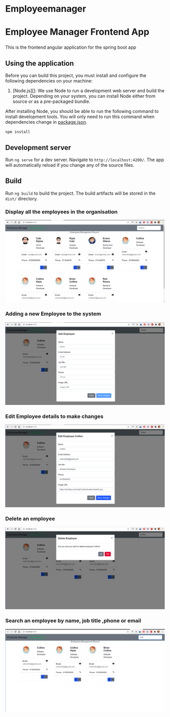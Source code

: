 # Employeemanager

# Employee Manager Frontend App
### 
This is the frontend angular application for the spring boot app 

## Using the application
Before you can build this project, you must install and configure the following dependencies on your machine:

1. [Node.js][]: We use Node to run a development web server and build the project.
   Depending on your system, you can install Node either from source or as a pre-packaged bundle.

After installing Node, you should be able to run the following command to install development tools.
You will only need to run this command when dependencies change in [package.json](package.json).

```
npm install
```
## Development server

Run `ng serve` for a dev server. Navigate to `http://localhost:4200/`. The app will automatically reload if you change any of the source files.


## Build

Run `ng build` to build the project. The build artifacts will be stored in the `dist/` directory.

### Display all the employees in the organisation
<img src="https://github.com/cokikip/employeemanager/blob/main/employees.png" />

### Adding a new Employee to the system
<img src="https://github.com/cokikip/employeemanager/blob/main/addEmployee.png" />

### Edit Employee details to make changes
<img src="https://github.com/cokikip/employeemanager/blob/main/editEmployee.png" />

### Delete an employee
<img src="https://github.com/cokikip/employeemanager/blob/main/deleteEmployee.png" />

### Search an employee by name, job title ,phone or email
<img src="https://github.com/cokikip/employeemanager/blob/main/searchEmployee.png" />
